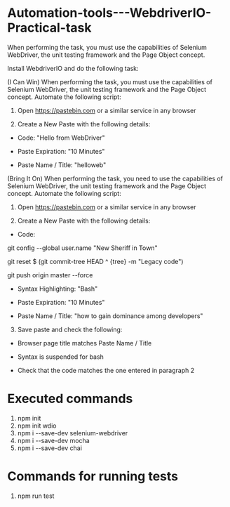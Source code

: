 # Automation-tools---WebdriverIO-Practical-task
When performing the task, you must use the capabilities of Selenium WebDriver, the unit testing framework and the Page Object concept.

Install  WebdriverIO  and do the following task:

(I Can Win) When performing the task, you must use the capabilities of Selenium WebDriver, the unit testing framework and the Page Object concept. Automate the following script:

1. Open https://pastebin.com or a similar service in any browser

2. Create a New Paste with the following details:

* Code: "Hello from WebDriver"

* Paste Expiration: "10 Minutes"

* Paste Name / Title: "helloweb"


(Bring It On) When performing the task, you need to use the capabilities of Selenium WebDriver, the unit testing framework and the Page Object concept. Automate the following script:

1. Open https://pastebin.com or a similar service in any browser

2. Create a New Paste with the following details:

* Code:

git config --global user.name "New Sheriff in Town"

git reset $ (git commit-tree HEAD ^ {tree} -m "Legacy code")

git push origin master --force

* Syntax Highlighting: "Bash"

* Paste Expiration: "10 Minutes"

* Paste Name / Title: "how to gain dominance among developers"

3. Save paste and check the following:

* Browser page title matches Paste Name / Title

* Syntax is suspended for bash

* Check that the code matches the one entered in paragraph 2

# Executed commands
1. npm init
2. npm init wdio
3. npm i --save-dev selenium-webdriver
4. npm i --save-dev mocha
5. npm i --save-dev chai

# Commands for running tests
1. npm run test
